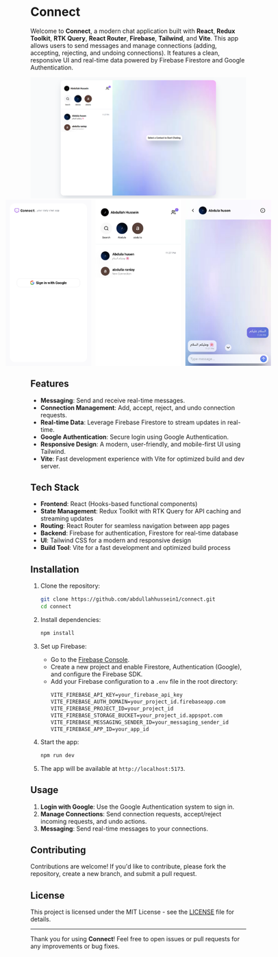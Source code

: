 # Connect

Welcome to **Connect**, a modern chat application built with **React**, **Redux Toolkit**, **RTK Query**, **React Router**, **Firebase**, **Tailwind**, and **Vite**. This app allows users to send messages and manage connections (adding, accepting, rejecting, and undoing connections). It features a clean, responsive UI and real-time data powered by Firebase Firestore and Google Authentication.

<div align="center"><img src="src/assets/screenshots/home0.png" alt="Home Page" width="610" height="auto"/></div>
<div align="center" style="display: flex;flex-wrap: no-wrap;justify-content: center; gap: 10px;">
    <img src="src/assets/screenshots/auth-mobile.PNG" alt="Login Page" style="width: 200px; height: auto;" />
    <img src="src/assets/screenshots/home-mobile.PNG" alt="Chat Interface" style="width: 200px; height: auto;" />
    <img src="src/assets/screenshots/chat-mobile.PNG" alt="Connection Management" style="width: 200px; height: auto;" />
</div>

## Features

- **Messaging**: Send and receive real-time messages.
- **Connection Management**: Add, accept, reject, and undo connection requests.
- **Real-time Data**: Leverage Firebase Firestore to stream updates in real-time.
- **Google Authentication**: Secure login using Google Authentication.
- **Responsive Design**: A modern, user-friendly, and mobile-first UI using Tailwind.
- **Vite**: Fast development experience with Vite for optimized build and dev server.

## Tech Stack

- **Frontend**: React (Hooks-based functional components)
- **State Management**: Redux Toolkit with RTK Query for API caching and streaming updates
- **Routing**: React Router for seamless navigation between app pages
- **Backend**: Firebase for authentication, Firestore for real-time database
- **UI**: Tailwind CSS for a modern and responsive design
- **Build Tool**: Vite for a fast development and optimized build process

## Installation

1. Clone the repository:
   ```bash
   git clone https://github.com/abdullahhussein1/connect.git
   cd connect
   ```

2. Install dependencies:
   ```bash
   npm install
   ```

3. Set up Firebase:
   - Go to the [Firebase Console](https://console.firebase.google.com/).
   - Create a new project and enable Firestore, Authentication (Google), and configure the Firebase SDK.
   - Add your Firebase configuration to a `.env` file in the root directory:
     ```
     VITE_FIREBASE_API_KEY=your_firebase_api_key
     VITE_FIREBASE_AUTH_DOMAIN=your_project_id.firebaseapp.com
     VITE_FIREBASE_PROJECT_ID=your_project_id
     VITE_FIREBASE_STORAGE_BUCKET=your_project_id.appspot.com
     VITE_FIREBASE_MESSAGING_SENDER_ID=your_messaging_sender_id
     VITE_FIREBASE_APP_ID=your_app_id
     ```

4. Start the app:
   ```bash
   npm run dev
   ```

5. The app will be available at `http://localhost:5173`.

## Usage

1. **Login with Google**: Use the Google Authentication system to sign in.
2. **Manage Connections**: Send connection requests, accept/reject incoming requests, and undo actions.
3. **Messaging**: Send real-time messages to your connections.

## Contributing

Contributions are welcome! If you'd like to contribute, please fork the repository, create a new branch, and submit a pull request.

## License

This project is licensed under the MIT License - see the [LICENSE](LICENSE) file for details.

---

Thank you for using **Connect**! Feel free to open issues or pull requests for any improvements or bug fixes.
